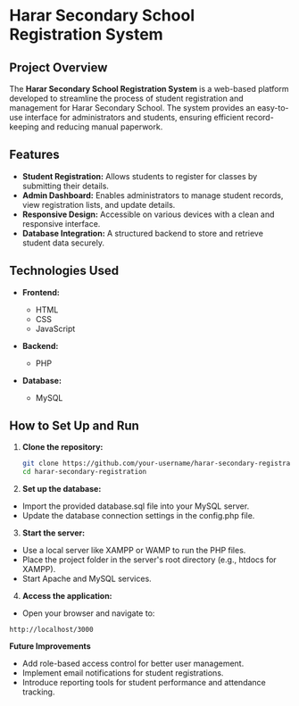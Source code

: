 # Harar Secondary School Registration System

## Project Overview

The **Harar Secondary School Registration System** is a web-based platform developed to streamline the process of student registration and management for Harar Secondary School. The system provides an easy-to-use interface for administrators and students, ensuring efficient record-keeping and reducing manual paperwork.  

## Features

- **Student Registration:** Allows students to register for classes by submitting their details.  
- **Admin Dashboard:** Enables administrators to manage student records, view registration lists, and update details.  
- **Responsive Design:** Accessible on various devices with a clean and responsive interface.  
- **Database Integration:** A structured backend to store and retrieve student data securely.  

## Technologies Used  

- **Frontend:**  
  - HTML  
  - CSS  
  - JavaScript  

- **Backend:**  
  - PHP  

- **Database:**  
  - MySQL  

## How to Set Up and Run  

1. **Clone the repository:**  
   ```bash  
   git clone https://github.com/your-username/harar-secondary-registration.git  
   cd harar-secondary-registration  
2. **Set up the database:**
  - Import the provided database.sql file into your MySQL server.
  - Update the database connection settings in the config.php file.
3. **Start the server:**
  - Use a local server like XAMPP or WAMP to run the PHP files.
  - Place the project folder in the server's root directory (e.g., htdocs for XAMPP).
  - Start Apache and MySQL services.
4. **Access the application:**
  - Open your browser and navigate to:
   ```
http://localhost/3000

```
**Future Improvements**
  - Add role-based access control for better user management.
  - Implement email notifications for student registrations.
  - Introduce reporting tools for student performance and attendance tracking.

